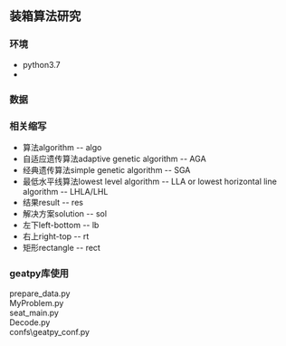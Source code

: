 ## 装箱算法研究
### 环境
- python3.7
- 


### 数据


### 相关缩写
- 算法algorithm -- algo
- 自适应遗传算法adaptive genetic algorithm -- AGA
- 经典遗传算法simple genetic algorithm -- SGA
- 最低水平线算法lowest level algorithm -- LLA or lowest horizontal line algorithm -- LHLA/LHL
- 结果result -- res
- 解决方案solution -- sol
- 左下left-bottom -- lb
- 右上right-top -- rt
- 矩形rectangle -- rect

### geatpy库使用
prepare_data.py  
MyProblem.py  
seat_main.py  
Decode.py  
confs\\geatpy_conf.py



